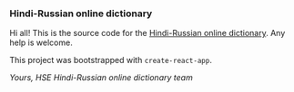 ### Hindi-Russian online dictionary

Hi all! This is the source code for the [Hindi-Russian online dictionary](https://hin-ru.web.app). Any help is welcome.

This project was bootstrapped with `create-react-app`.

_Yours, HSE Hindi-Russian online dictionary team_